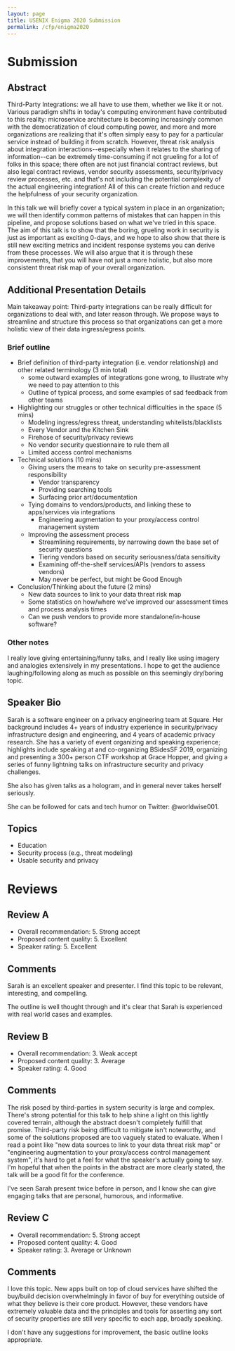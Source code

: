 ```yaml
---
layout: page
title: USENIX Enigma 2020 Submission
permalink: /cfp/enigma2020
---
```


# Submission

## Abstract

Third-Party Integrations: we all have to use them, whether we like it or not. Various paradigm shifts in today's computing environment have contributed to this reality: microservice architecture is becoming increasingly common with the democratization of cloud computing power, and more and more organizations are realizing that it's often simply easy to pay for a particular service instead of building it from scratch. However, threat risk analysis about integration interactions--especially when it relates to the sharing of information--can be extremely time-consuming if not grueling for a lot of folks in this space; there often are not just financial contract reviews, but also legal contract reviews, vendor security assessments, security/privacy review processes, etc. and that's not including the potential complexity of the actual engineering integration! All of this can create friction and reduce the helpfulness of your security organization.

In this talk we will briefly cover a typical system in place in an organization; we will then identify common patterns of mistakes that can happen in this pipeline, and propose solutions based on what we've tried in this space. The aim of this talk is to show that the boring, grueling work in security is just as important as exciting 0-days, and we hope to also show that there is still new exciting metrics and incident response systems you can derive from these processes. We will also argue that it is through these improvements, that you will have not just a more holistic, but also more consistent threat risk map of your overall organization.

## Additional Presentation Details
Main takeaway point: Third-party integrations can be really difficult for organizations to deal with, and later reason through. We propose ways to streamline and structure this process so that organizations can get a more holistic view of their data ingress/egress points.

### Brief outline
- Brief definition of third-party integration (i.e. vendor relationship) and other related terminology (3 min total)
  - some outward examples of integrations gone wrong, to illustrate why we need to pay attention to this
  - Outline of typical process, and some examples of sad feedback from other teams
- Highlighting our struggles or other technical difficulties in the space (5 mins)
  - Modeling ingress/egress threat, understanding whitelists/blacklists
  - Every Vendor and the Kitchen Sink
  - Firehose of security/privacy reviews
  - No vendor security questionnaire to rule them all
  - Limited access control mechanisms
- Technical solutions (10 mins)
  - Giving users the means to take on security pre-assessment responsibility
    - Vendor transparency
    - Providing searching tools
    - Surfacing prior art/documentation
  - Tying domains to vendors/products, and linking these to apps/services via integrations
    - Engineering augmentation to your proxy/access control management system
  - Improving the assessment process
    - Streamlining requirements, by narrowing down the base set of security questions
    - Tiering vendors based on security seriousness/data sensitivity
    - Examining off-the-shelf services/APIs (vendors to assess vendors)
    - May never be perfect, but might be Good Enough
- Conclusion/Thinking about the future (2 mins)
  - New data sources to link to your data threat risk map
  - Some statistics on how/where we've improved our assessment times and process analysis times
  - Can we push vendors to provide more standalone/in-house software?


### Other notes
I really love giving entertaining/funny talks, and I really like using imagery and analogies extensively in my presentations. I hope to get the audience laughing/following along as much as possible on this seemingly dry/boring topic.

## Speaker Bio
Sarah is a software engineer on a privacy engineering team at Square. Her background includes 4+ years of industry experience in security/privacy infrastructure design and engineering, and 4 years of academic privacy research. She has a variety of event organizing and speaking experience; highlights include speaking at and co-organizing BSidesSF 2019, organizing and presenting a 300+ person CTF workshop at Grace Hopper, and giving a series of funny lightning talks on infrastructure security and privacy challenges.

She also has given talks as a hologram, and in general never takes herself seriously.

She can be followed for cats and tech humor on Twitter: @worldwise001.

## Topics
- Education
- Security process (e.g., threat modeling)
- Usable security and privacy

# Reviews

## Review A

- Overall recommendation: 5. Strong accept
- Proposed content quality: 5. Excellent
- Speaker rating: 5. Excellent

## Comments
Sarah is an excellent speaker and presenter. I find this topic to be relevant, interesting, and compelling.

The outline is well thought through and it's clear that Sarah is experienced with real world cases and examples.

## Review B

- Overall recommendation: 3. Weak accept
- Proposed content quality: 3. Average
- Speaker rating: 4. Good

## Comments
The risk posed by third-parties in system security is large and complex. There's strong potential for this talk to help shine a light on this lightly covered terrain, although the abstract doesn't completely fulfill that promise. Third-party risk being difficult to mitigate isn't noteworthy, and some of the solutions proposed are too vaguely stated to evaluate. When I read a point like "new data sources to link to your data threat risk map" or "engineering augmentation to your proxy/access control management system", it's hard to get a feel for what the speaker's actually going to say. I'm hopeful that when the points in the abstract are more clearly stated, the talk will be a good fit for the conference.

I've seen Sarah present twice before in person, and I know she can give engaging talks that are personal, humorous, and informative.

## Review C

- Overall recommendation: 5. Strong accept
- Proposed content quality: 4. Good
- Speaker rating: 3. Average or Unknown

## Comments
I love this topic. New apps built on top of cloud services have shifted the buy/build decision overwhelmingly in favor of buy for everything outside of what they believe is their core product. However, these vendors have extremely valuable data and the principles and tools for asserting any sort of security properties are still very specific to each app, broadly speaking.

I don't have any suggestions for improvement, the basic outline looks appropriate.
